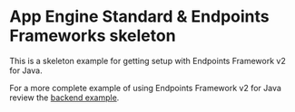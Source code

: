 # App Engine Standard & Endpoints Frameworks skeleton

This is a skeleton example for getting setup with Endpoints Framework v2 for
Java.

For a more complete example of using Endpoints Framework v2 for Java review
the [backend example](/appengine-java8/endpoints-v2-backend).
